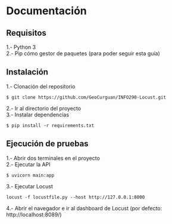 # Documentación

## Requisitos
1.- Python 3<br>
2.- Pip cómo gestor de paquetes (para poder seguir esta guía) <br>

## Instalación

1.- Clonación del repositorio

```
$ git clone https://github.com/GeoCurguan/INFO290-Locust.git
```
2.- Ir al directorio del proyecto <br>
3.- Instalar dependencias 
```
$ pip install -r requirements.txt
```


## Ejecución de pruebas
1.- Abrir dos terminales en el proyecto <br>
2.- Ejecutar la API
```
$ uvicorn main:app
```
3.- Ejecutar Locust
```
locust -f locustfile.py --host http://127.0.0.1:8000
```

4.- Abrir el navegador e ir al dashboard de Locust (por defecto: http://localhost:8089/)
